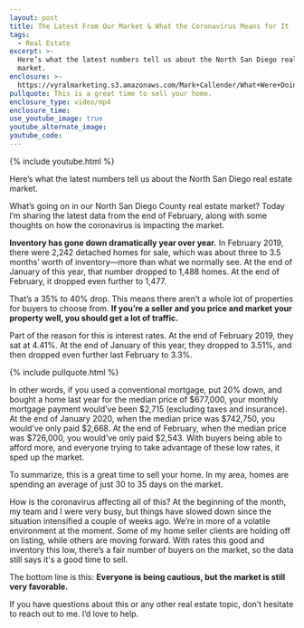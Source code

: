 ```yaml
---
layout: post
title: The Latest From Our Market & What the Coronavirus Means for It
tags:
  - Real Estate
excerpt: >-
  Here’s what the latest numbers tell us about the North San Diego real estate
  market.
enclosure: >-
  https://vyralmarketing.s3.amazonaws.com/Mark+Callender/What+Were+Doing+to+Keep+Buyers+and+Sellers+Protected.mp4
pullquote: This is a great time to sell your home.
enclosure_type: video/mp4
enclosure_time:
use_youtube_image: true
youtube_alternate_image:
youtube_code:
---
```


{% include youtube.html %}

Here’s what the latest numbers tell us about the North San Diego real estate market.

What’s going on in our North San Diego County real estate market? Today I’m sharing the latest data from the end of February, along with some thoughts on how the coronavirus is impacting the market.&nbsp;

**Inventory has gone down dramatically year over year.** In February 2019, there were 2,242 detached homes for sale, which was about three to 3.5 months’ worth of inventory—more than what we normally see. At the end of January of this year, that number dropped to 1,488 homes. At the end of February, it dropped even further to 1,477.&nbsp;

That’s a 35% to 40% drop. This means there aren’t a whole lot of properties for buyers to choose from. **If you’re a seller and you price and market your property well, you should get a lot of traffic.&nbsp;**

Part of the reason for this is interest rates. At the end of February 2019, they sat at 4.41%. At the end of January of this year, they dropped to 3.51%, and then dropped even further last February to 3.3%.&nbsp;

{% include pullquote.html %}

In other words, if you used a conventional mortgage, put 20% down, and bought a home last year for the median price of $677,000, your monthly mortgage payment would’ve been $2,715 (excluding taxes and insurance). At the end of January 2020, when the median price was $742,750, you would’ve only paid $2,668. At the end of February, when the median price was $726,000, you would’ve only paid $2,543. With buyers being able to afford more, and everyone trying to take advantage of these low rates, it sped up the market.&nbsp;

To summarize, this is a great time to sell your home. In my area, homes are spending an average of just 30 to 35 days on the market.&nbsp;

How is the coronavirus affecting all of this? At the beginning of the month, my team and I were very busy, but things have slowed down since the situation intensified a couple of weeks ago. We’re in more of a volatile environment at the moment. Some of my home seller clients are holding off on listing, while others are moving forward. With rates this good and inventory this low, there’s a fair number of buyers on the market, so the data still says it's a good time to sell.&nbsp;

The bottom line is this: **Everyone is being cautious, but the market is still very favorable.&nbsp;**

If you have questions about this or any other real estate topic, don’t hesitate to reach out to me. I’d love to help.